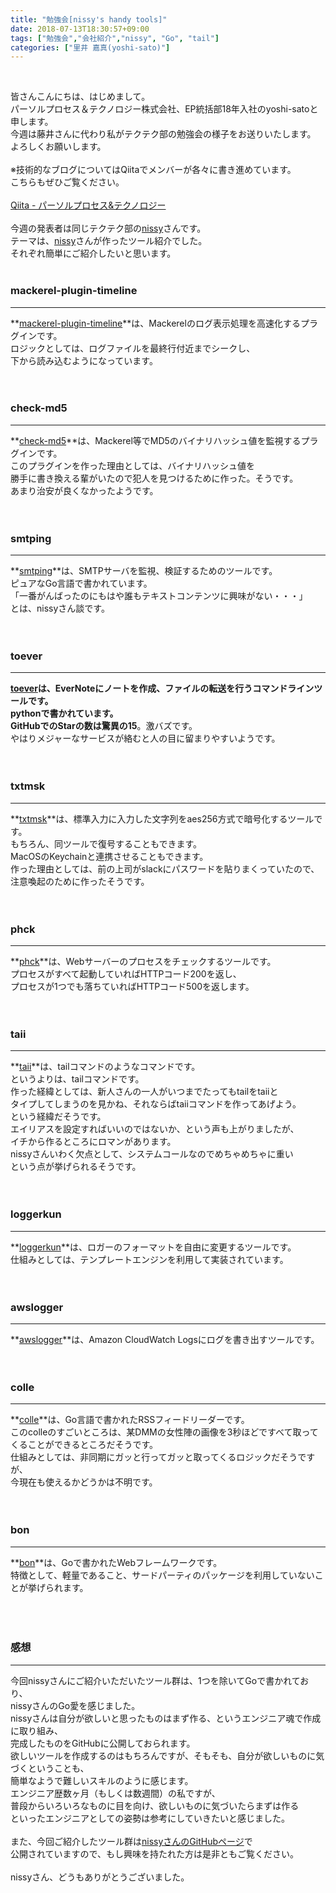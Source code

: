 ```yaml
---
title: "勉強会[nissy's handy tools]"
date: 2018-07-13T18:30:57+09:00
tags: ["勉強会","会社紹介","nissy", "Go", "tail"]
categories: ["里井 嘉真(yoshi-sato)"]
---
```


<br>

皆さんこんにちは、はじめまして。<br>
パーソルプロセス＆テクノロジー株式会社、EP統括部18年入社のyoshi-satoと申します。<br>
今週は藤井さんに代わり私がテクテク部の勉強会の様子をお送りいたします。<br>
よろしくお願いします。<br>
<br>
※技術的なブログについてはQiitaでメンバーが各々に書き進めています。<br>
こちらもぜひご覧ください。<br>
<br>
[Qiita - パーソルプロセス&テクノロジー](https://qiita.com/organizations/persol-pt)<br>
<br>
今週の発表者は同じテクテク部の[nissy](https://github.com/nissy)さんです。<br>
テーマは、[nissy](https://github.com/nissy)さんが作ったツール紹介でした。<br>
それぞれ簡単にご紹介したいと思います。
<br>
<br>


### mackerel-plugin-timeline
---
**[mackerel-plugin-timeline](https://github.com/nissy/mackerel-plugin-timeline)**は、Mackerelのログ表示処理を高速化するプラグインです。<br>
ロジックとしては、ログファイルを最終行付近までシークし、<br>
下から読み込むようになっています。<br>
<br>
<br>

### check-md5
---
**[check-md5](https://github.com/nissy/check-md5)**は、Mackerel等でMD5のバイナリハッシュ値を監視するプラグインです。<br>
このプラグインを作った理由としては、バイナリハッシュ値を<br>
勝手に書き換える輩がいたので犯人を見つけるために作った。そうです。<br>
あまり治安が良くなかったようです。<br>
<br>
<br>


### smtping
---
**[smtping](https://github.com/nissy/smtping)**は、SMTPサーバを監視、検証するためのツールです。<br>
ピュアなGo言語で書かれています。<br>
「一番がんばったのにもはや誰もテキストコンテンツに興味がない・・・」<br>
とは、nissyさん談です。<br>
<br>
<br>

### toever
---
**[toever](https://github.com/nissy/toever)**は、EverNoteにノートを作成、ファイルの転送を行うコマンドラインツールです。<br>
pythonで書かれています。<br>
GitHubでのStarの数は**驚異の15**。激バズです。<br>
やはりメジャーなサービスが絡むと人の目に留まりやすいようです。<br>
<br>
<br>

### txtmsk
---
**[txtmsk](https://github.com/nissy/txtmsk)**は、標準入力に入力した文字列をaes256方式で暗号化するツールです。<br>
もちろん、同ツールで復号することもできます。<br>
MacOSのKeychainと連携させることもできます。<br>
作った理由としては、前の上司がslackにパスワードを貼りまくっていたので、<br>
注意喚起のために作ったそうです。<br>
<br>
<br>

### phck
---
**[phck](https://github.com/nissy/phck)**は、Webサーバーのプロセスをチェックするツールです。<br>
プロセスがすべて起動していればHTTPコード200を返し、<br>
プロセスが1つでも落ちていればHTTPコード500を返します。<br>
<br>
<br>

### taii
---
**[taii](https://github.com/nissy/taii)**は、tailコマンドのようなコマンドです。<br>
というよりは、tailコマンドです。<br>
作った経緯としては、新人さんの一人がいつまでたってもtailをtaiiと<br>
タイプしてしまうのを見かね、それならばtaiiコマンドを作ってあげよう。<br>
という経緯だそうです。<br>
エイリアスを設定すればいいのではないか、という声も上がりましたが、<br>
イチから作るところにロマンがあります。<br>
nissyさんいわく欠点として、システムコールなのでめちゃめちゃに重い<br>
という点が挙げられるそうです。<br>
<br>
<br>

### loggerkun
---
**[loggerkun](https://github.com/nissy/loggerkun)**は、ロガーのフォーマットを自由に変更するツールです。<br>
仕組みとしては、テンプレートエンジンを利用して実装されています。<br>
<br>
<br>

### awslogger
---
**[awslogger](https://github.com/nissy/awslogger)**は、Amazon CloudWatch Logsにログを書き出すツールです。<br>
<br>
<br>

### colle
---
**[colle](https://github.com/nissy/colle)**は、Go言語で書かれたRSSフィードリーダーです。<br>
このcolleのすごいところは、某DMMの女性陣の画像を3秒ほどですべて取ってくることができるところだそうです。<br>
仕組みとしては、非同期にガッと行ってガッと取ってくるロジックだそうですが、<br>
今現在も使えるかどうかは不明です。<br>
<br>
<br>

### bon
---
**[bon](https://github.com/nissy/bon)**は、Goで書かれたWebフレームワークです。<br>
特徴として、軽量であること、サードパーティのパッケージを利用していないことが挙げられます。<br>
<br>
<br>
<br>

### 感想
---
今回nissyさんにご紹介いただいたツール群は、1つを除いてGoで書かれており、<br>
nissyさんのGo愛を感じました。<br>
nissyさんは自分が欲しいと思ったものはまず作る、というエンジニア魂で作成に取り組み、<br>
完成したものをGitHubに公開しておられます。<br>
欲しいツールを作成するのはもちろんですが、そもそも、自分が欲しいものに気づくということも、<br>
簡単なようで難しいスキルのように感じます。<br>
エンジニア歴数ヶ月（もしくは数週間）の私ですが、<br>
普段からいろいろなものに目を向け、欲しいものに気づいたらまずは作る<br>
といったエンジニアとしての姿勢は参考にしていきたいと感じました。<br>
<br>
また、今回ご紹介したツール群は[nissyさんのGitHubページ](https://github.com/nissy)で<br>
公開されていますので、もし興味を持たれた方は是非ともご覧ください。<br>
<br>
nissyさん、どうもありがとうございました。
<br>
<br>
<br>
